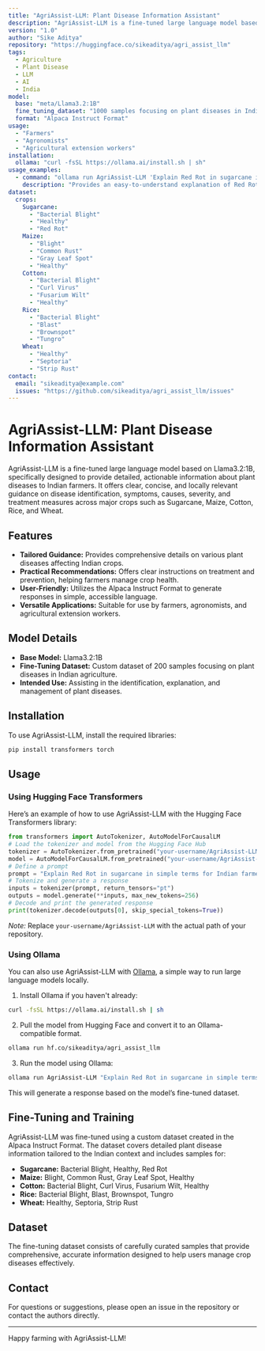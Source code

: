 ```yaml
---
title: "AgriAssist-LLM: Plant Disease Information Assistant"
description: "AgriAssist-LLM is a fine-tuned large language model based on Llama3.2:1B, designed to assist Indian farmers with plant disease identification and management."
version: "1.0"
author: "Sike Aditya"
repository: "https://huggingface.co/sikeaditya/agri_assist_llm"
tags:
  - Agriculture
  - Plant Disease
  - LLM
  - AI
  - India
model:
  base: "meta/Llama3.2:1B"
  fine_tuning_dataset: "1000 samples focusing on plant diseases in Indian agriculture"
  format: "Alpaca Instruct Format"
usage:
  - "Farmers"
  - "Agronomists"
  - "Agricultural extension workers"
installation:
  ollama: "curl -fsSL https://ollama.ai/install.sh | sh"
usage_examples:
  - command: "ollama run AgriAssist-LLM 'Explain Red Rot in sugarcane in simple terms for Indian farmers.'"
    description: "Provides an easy-to-understand explanation of Red Rot disease in sugarcane."
dataset:
  crops:
    Sugarcane:
      - "Bacterial Blight"
      - "Healthy"
      - "Red Rot"
    Maize:
      - "Blight"
      - "Common Rust"
      - "Gray Leaf Spot"
      - "Healthy"
    Cotton:
      - "Bacterial Blight"
      - "Curl Virus"
      - "Fusarium Wilt"
      - "Healthy"
    Rice:
      - "Bacterial Blight"
      - "Blast"
      - "Brownspot"
      - "Tungro"
    Wheat:
      - "Healthy"
      - "Septoria"
      - "Strip Rust"
contact:
  email: "sikeaditya@example.com"
  issues: "https://github.com/sikeaditya/agri_assist_llm/issues"
---
```

# AgriAssist-LLM: Plant Disease Information Assistant

AgriAssist-LLM is a fine-tuned large language model based on Llama3.2:1B, specifically designed to provide detailed, actionable information about plant diseases to Indian farmers. It offers clear, concise, and locally relevant guidance on disease identification, symptoms, causes, severity, and treatment measures across major crops such as Sugarcane, Maize, Cotton, Rice, and Wheat.

## Features

- **Tailored Guidance:** Provides comprehensive details on various plant diseases affecting Indian crops.
- **Practical Recommendations:** Offers clear instructions on treatment and prevention, helping farmers manage crop health.
- **User-Friendly:** Utilizes the Alpaca Instruct Format to generate responses in simple, accessible language.
- **Versatile Applications:** Suitable for use by farmers, agronomists, and agricultural extension workers.

## Model Details

- **Base Model:** Llama3.2:1B
- **Fine-Tuning Dataset:** Custom dataset of 200 samples focusing on plant diseases in Indian agriculture.
- **Intended Use:** Assisting in the identification, explanation, and management of plant diseases.

## Installation

To use AgriAssist-LLM, install the required libraries:

```bash
pip install transformers torch
```

## Usage

### Using Hugging Face Transformers

Here’s an example of how to use AgriAssist-LLM with the Hugging Face Transformers library:

```python
from transformers import AutoTokenizer, AutoModelForCausalLM
# Load the tokenizer and model from the Hugging Face Hub
tokenizer = AutoTokenizer.from_pretrained("your-username/AgriAssist-LLM")
model = AutoModelForCausalLM.from_pretrained("your-username/AgriAssist-LLM")
# Define a prompt
prompt = "Explain Red Rot in sugarcane in simple terms for Indian farmers."
# Tokenize and generate a response
inputs = tokenizer(prompt, return_tensors="pt")
outputs = model.generate(**inputs, max_new_tokens=256)
# Decode and print the generated response
print(tokenizer.decode(outputs[0], skip_special_tokens=True))
```

*Note:* Replace `your-username/AgriAssist-LLM` with the actual path of your repository.

### Using Ollama

You can also use AgriAssist-LLM with [Ollama](https://ollama.ai), a simple way to run large language models locally.

1. Install Ollama if you haven't already:

```bash
curl -fsSL https://ollama.ai/install.sh | sh
```

2. Pull the model from Hugging Face and convert it to an Ollama-compatible format.
```bash
ollama run hf.co/sikeaditya/agri_assist_llm
```

3. Run the model using Ollama:

```bash
ollama run AgriAssist-LLM "Explain Red Rot in sugarcane in simple terms for Indian farmers."
```

This will generate a response based on the model’s fine-tuned dataset.

## Fine-Tuning and Training

AgriAssist-LLM was fine-tuned using a custom dataset created in the Alpaca Instruct Format. The dataset covers detailed plant disease information tailored to the Indian context and includes samples for:

- **Sugarcane:** Bacterial Blight, Healthy, Red Rot
- **Maize:** Blight, Common Rust, Gray Leaf Spot, Healthy
- **Cotton:** Bacterial Blight, Curl Virus, Fusarium Wilt, Healthy
- **Rice:** Bacterial Blight, Blast, Brownspot, Tungro
- **Wheat:** Healthy, Septoria, Strip Rust

## Dataset

The fine-tuning dataset consists of carefully curated samples that provide comprehensive, accurate information designed to help users manage crop diseases effectively.


## Contact

For questions or suggestions, please open an issue in the repository or contact the authors directly.

---

Happy farming with AgriAssist-LLM!

